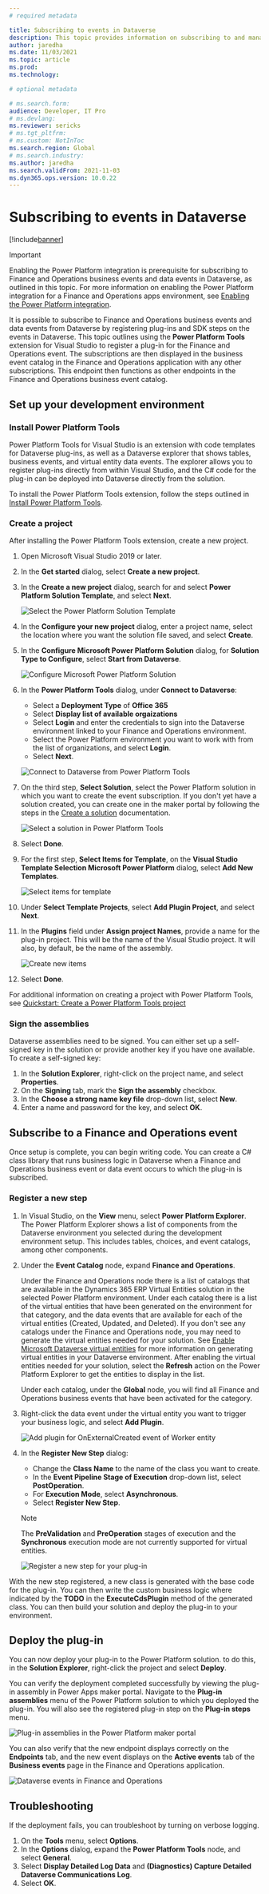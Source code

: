 ```yaml
---
# required metadata

title: Subscribing to events in Dataverse
description: This topic provides information on subscribing to and managing Finance and Operations apps business events in Microsoft Dataverse
author: jaredha
ms.date: 11/03/2021
ms.topic: article
ms.prod:
ms.technology: 

# optional metadata

# ms.search.form:
audience: Developer, IT Pro
# ms.devlang: 
ms.reviewer: sericks
# ms.tgt_pltfrm: 
# ms.custom: NotInToc
ms.search.region: Global
# ms.search.industry:
ms.author: jaredha
ms.search.validFrom: 2021-11-03
ms.dyn365.ops.version: 10.0.22
---
```


# Subscribing to events in Dataverse
[!include[banner](../../includes/banner.md)]

> [!IMPORTANT]
> Enabling the Power Platform integration is prerequisite for subscribing to Finance and Operations business events and data events in Dataverse, as outlined in this topic. For more information on enabling the Power Platform integration for a Finance and Operations apps environment, see [Enabling the Power Platform integration](../../power-platform/enable-power-platform-integration).

It is possible to subscribe to Finance and Operations business events and data events from Dataverse by registering plug-ins and SDK steps on the events in Dataverse. This topic outlines using the **Power Platform Tools** extension for Visual Studio to register a plug-in for the Finance and Operations event. The subscriptions are then displayed in the business event catalog in the Finance and Operations application with any other subscriptions. This endpoint then functions as other endpoints in the Finance and Operations business event catalog.

## Set up your development environment

### Install Power Platform Tools

Power Platform Tools for Visual Studio is an extension with code templates for Dataverse plug-ins, as well as a Dataverse explorer that shows tables, business events, and virtual entity data events. The explorer allows you to register plug-ins directly from within Visual Studio, and the C# code for the plug-in can be deployed into Dataverse directly from the solution.

To install the Power Platform Tools extension, follow the steps outlined in [Install Power Platform Tools](/powerapps/developer/data-platform/tools/devtools-install).

### Create a project

After installing the Power Platform Tools extension, create a new project.

1. Open Microsoft Visual Studio 2019 or later.
2. In the **Get started** dialog, select **Create a new project**.
3. In the **Create a new project** dialog, search for and select **Power Platform Solution Template**, and select **Next**.
  
    ![Select the Power Platform Solution Template](../../media/businessevents_SelectSolutionTemplate.png)

4. In the **Configure your new project** dialog, enter a project name, select the location where you want the solution file saved, and select **Create**.
5. In the **Configure Microsoft Power Platform Solution** dialog, for **Solution Type to Configure**, select **Start from Dataverse**.

    ![Configure Microsoft Power Platform Solution](../../media/businessevents_ConfigurePowerPlatformSolution.png)

6. In the **Power Platform Tools** dialog, under **Connect to Dataverse**:
    - Select a **Deployment Type** of **Office 365**
    - Select **Display list of available orgaizations**
    - Select **Login** and enter the credentials to sign into the Dataverse environment linked to your Finance and Operations environment.
    - Select the Power Platform environment you want to work with from the list of organizations, and select **Login**.
    - Select **Next**.

    ![Connect to Dataverse from Power Platform Tools](../../media/businessevents_PowerPlatformToolsConnectToDataverse.png)

7. On the third step, **Select Solution**, select the Power Platform solution in which you want to create the event subscription. If you don't yet have a solution created, you can create one in the maker portal by following the steps in the [Create a solution](/powerapps/maker/data-platform/create-solution) documentation.

    ![Select a solution in Power Platform Tools](../../media/businessevents_PowerPlatformToolsSelectSolution.png)

8. Select **Done**.
9. For the first step, **Select Items for Template**, on the **Visual Studio Template Selection Microsoft Power Platform** dialog, select **Add New Templates**.

    ![Select items for template](../../media/businessevents_PowerPlatformToolsSelectItemsForTemplate.png)

10. Under **Select Template Projects**, select **Add Plugin Project**, and select **Next**.
11. In the **Plugins** field under **Assign project Names**, provide a name for the plug-in project. This will be the name of the Visual Studio project. It will also, by default, be the name of the assembly.

    ![Create new items](../../media/businessevents_PowerPlatformToolsCreateNewItems.png)

12. Select **Done**.

For additional information on creating a project with Power Platform Tools, see [Quickstart: Create a Power Platform Tools project](/powerapps/developer/data-platform/tools/devtools-create-project)

### Sign the assemblies

Dataverse assemblies need to be signed. You can either set up a self-signed key in the solution or provide another key if you have one available. To create a self-signed key:

1. In the **Solution Explorer**, right-click on the project name, and select **Properties**.
2. On the **Signing** tab, mark the **Sign the assembly** checkbox.
3. In the **Choose a strong name key file** drop-down list, select **New**.
4. Enter a name and password for the key, and select **OK**.

## Subscribe to a Finance and Operations event

Once setup is complete, you can begin writing code. You can create a C# class library that runs business logic in Dataverse when a Finance and Operations business event or data event occurs to which the plug-in is subscribed.

### Register a new step

1. In Visual Studio, on the **View** menu, select **Power Platform Explorer**. The Power Platform Explorer shows a list of components from the Dataverse environment you selected during the development environment setup. This includes tables, choices, and event catalogs, among other components. 
2. Under the **Event Catalog** node, expand **Finance and Operations**. 

    Under the Finance and Operations node there is a list of catalogs that are available in the Dynamics 365 ERP Virtual Entities solution in the selected Power Platform environment. Under each catalog there is a list of the virtual entities that have been generated on the environment for that category, and the data events that are available for each of the virtual entities (Created, Updated, and Deleted). If you don't see any catalogs under the Finance and Operations node, you may need to generate the virtual entities needed for your solution. See [Enable Microsoft Dataverse virtual entities](../../power-platform/enable-virtual-entities) for more information on generating virtual entities in your Dataverse environment. After enabling the virtual entities needed for your solution, select the **Refresh** action on the Power Platform Explorer to get the entities to display in the list.

    Under each catalog, under the **Global** node, you will find all Finance and Operations business events that have been activated for the category.

3. Right-click the data event under the virtual entity you want to trigger your business logic, and select **Add Plugin**.

    ![Add plugin for OnExternalCreated event of Worker entity](../../media/businessevents_RegisterWorkerPlugin.png)

4. In the **Register New Step** dialog: 
    - Change the **Class Name** to the name of the class you want to create.
    - In the **Event Pipeline Stage of Execution** drop-down list, select **PostOperation**.
    - For **Execution Mode**, select **Asynchronous**.
    - Select **Register New Step**.

    > [!NOTE]
    > The **PreValidation** and **PreOperation** stages of execution and the **Synchronous** execution mode are not currently supported for virtual entities. 

    ![Register a new step for your plug-in](../../media/businessevents_PowerPlatformToolsRegisterNewStep.png)

With the new step registered, a new class is generated with the base code for the plug-in. You can then write the custom business logic where indicated by the **TODO** in the **ExecuteCdsPlugin** method of the generated class. You can then build your solution and deploy the plug-in to your environment.

## Deploy the plug-in

You can now deploy your plug-in to the Power Platform solution. to do this, in the **Solution Explorer**, right-click the project and select **Deploy**.

You can verify the deployment completed successfully by viewing the plug-in assembly in Power Apps maker portal. Navigate to the **Plug-in assemblies** menu of the Power Platform solution to which you deployed the plug-in. You will also see the registered plug-in step on the **Plug-in steps** menu.

![Plug-in assemblies in the Power Platform maker portal](../../media/businessevents_PowerPlatformToolsPluginAssemblies.png)

You can also verify that the new endpoint displays correctly on the **Endpoints** tab, and the new event displays on the **Active events** tab of the **Business events** page in the Finance and Operations application.

![Dataverse events in Finance and Operations](../../media/businessevents_PowerPlatformToolsFinOpsEvents.png)

## Troubleshooting

If the deployment fails, you can troubleshoot by turning on verbose logging. 

1. On the **Tools** menu, select **Options**.
2. In the **Options** dialog, expand the **Power Platform Tools** node, and select **General**.
3. Select **Display Detailed Log Data** and **(Diagnostics) Capture Detailed Dataverse Communications Log**.
4. Select **OK**.
